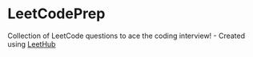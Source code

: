 # LeetCodePrep
Collection of LeetCode questions to ace the coding interview! - Created using [LeetHub](https://github.com/QasimWani/LeetHub)
